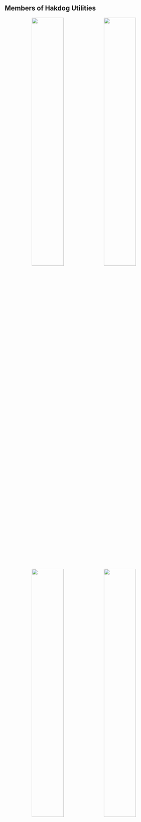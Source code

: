 ## Members of Hakdog Utilities
<div align="center">
        <a href="https://discord.gg/krmNg3CK3Y"><img width="45%" src="https://github-readme-stats.vercel.app/api?username=DevZiee&layout=compact&theme=react&hide_border=true&show_icons=true"/></a>
        <a href="https://discord.gg/krmNg3CK3Y"><img width="45%" src="https://github-readme-stats.vercel.app/api?username=johnabrea&layout=compact&theme=react&hide_border=true&show_icons=true"/></a>
        <a href="https://discord.gg/krmNg3CK3Y"><img width="45%" src="https://github-readme-stats.vercel.app/api?username=rbuella&layout=compact&theme=react&hide_border=true&show_icons=true"/></a>
        <a href="https://discord.gg/krmNg3CK3Y"><img width="45%" src="https://github-readme-stats.vercel.app/api?username=Krunchyyy&layout=compact&theme=react&hide_border=true&show_icons=true"/></a>
</div>
